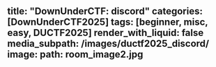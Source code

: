 title: "DownUnderCTF: discord"
categories: [DownUnderCTF2025]
tags: [beginner, misc, easy, DUCTF2025]
render_with_liquid: false
media_subpath: /images/ductf2025_discord/
image:
  path: room_image2.jpg
---